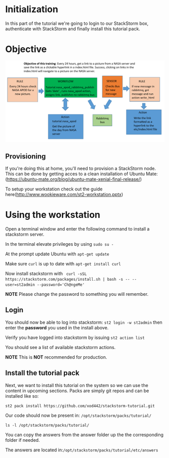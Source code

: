# Initialization

In this part of the tutorial we're going to login to our StackStorm box,
authenticate with StackStorm and finally install this tutorial pack.

# Objective
![Objective - what success looks like](/img/objective.png)

## Provisioning

If you're doing this at home, you'll need to provision a StackStorm node.
This can be done by getting acces to a clean installation of Ubuntu Mate: (https://ubuntu-mate.org/blog/ubuntu-mate-xenial-final-release/)

To setup your workstation check out the guide here(http://www.wookieware.com/st2-workstation.pptx)

# Using the workstation
Open a terminal window and enter the following command to install a stackstorm server.

In the terminal elevate privileges by using `sudo su -`

At the prompt update Ubuntu with `apt-get update`

Make sure `curl` is up to date with `apt-get install curl`

Now install stackstorm with ` curl -sSL https://stackstorm.com/packages/install.sh | bash -s -- --user=st2admin --password='Ch@ngeMe'`

**NOTE** Please change the password to something you will remember.

## Login

You should now be able to log into stackstorm:
`st2 login -w st2admin` then enter the **password** you used in the install above.

Verify you have logged into stackstorm by issuing `st2 action list`

You should see a list of available stackstorm actions.


**NOTE** This is  **NOT** recommended for production.

## Install the tutorial pack

Next, we want to install this tutorial on the system so we can use the content
in upcoming sections. Packs are simply git repos and can be installed like so:

```shell
st2 pack install https://github.com/xod442/stackstorm-tutorial.git
```

Our code should now be present in: `/opt/stackstorm/packs/tutorial/`

```shell
ls -l /opt/stackstorm/packs/tutorial/
```

You can copy the answers from the answer folder up the the corresponding folder if needed.

The answers are located in:`/opt/stackstorm/packs/tutorial/etc/answers`
